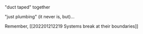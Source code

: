 "duct taped" together

"just plumbing" (it never is, but)...

Remember, [[202201212219 Systems break at their boundaries]]